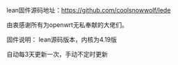 lean固件源码地址：https://github.com/coolsnowwolf/lede

由衷感谢所有为openwrt无私奉献的大佬们。

固件说明：
lean源码版本，内核为4.19版

自动每3天更新一次，手动不定时更新
